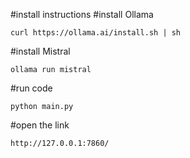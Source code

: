 #install instructions
#install Ollama
```
curl https://ollama.ai/install.sh | sh
```
#install Mistral
```
ollama run mistral
```
#run code 
```
python main.py
```

#open the link 
```
http://127.0.0.1:7860/
```
